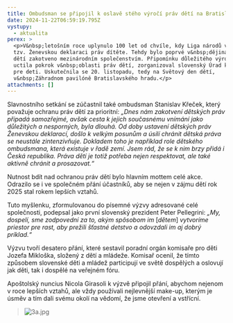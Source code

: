 ```yaml
---
title: Ombudsman se připojil k oslavě stého výročí práv dětí na Bratislavském hradě
date: 2024-11-22T06:59:19.795Z
vystupy:
  - aktualita
perex: >
  <p>V&nbsp;letošním roce uplynulo 100 let od chvíle, kdy Liga národů vyhlásila
  tzv. Ženevskou deklaraci práv dítěte. Tehdy bylo poprvé v&nbsp;dějinách právo
  dětí zakotveno mezinárodním společenstvím. Připomínku důležitého výročí, která
  uctila pokrok v&nbsp;oblasti práv dětí, zorganizoval slovenský Úrad komisára
  pre deti. Uskutečnila se 20. listopadu, tedy na Světový den dětí,
  v&nbsp;Záhradnom pavilóně Bratislavského hradu.</p>
attachments: []
---
```

<p>Slavnostního setkání se zúčastnil také ombudsman Stanislav Křeček, který považuje ochranu práv dětí za prioritní: <em>&bdquo;Dnes nám zakotvení dětských práv připadá samozřejmé, avšak cesta k&nbsp;jejich současnému vnímání jako důležitých a nesporných, byla dlouhá. Od doby ustavení dětských práv Ženevskou deklarací, došlo k&nbsp;velkým posunům a úsilí chránit dětská práva se neustále zintenzivňuje. Dokladem toho je například role dětského ombudsmana, která existuje v&nbsp;řadě zemí. Jsem rád, že se k&nbsp;nim brzy přidá i Česká republika. Práva dětí je totiž potřeba nejen respektovat, ale také aktivně chránit a prosazovat.&ldquo;</em></p>

<p>Nutnost bdít nad ochranou práv dětí bylo hlavním mottem celé akce. Odrazilo se i ve společném přání účastníků, aby se nejen v&nbsp;zájmu dětí rok 2025 stal rokem lepších vztahů.</p>

<p>Tuto myšlenku, zformulovanou do písemné výzvy adresované celé společnosti, podepsal jako první slovenský prezident Peter Pellegrini: <em>&bdquo;My, dospelí, sme zodpovední za to, akým spôsobom im </em>[<em>dětem</em>]<em> vytvoríme priestor pre rast, aby prežili šťastné detstvo a&nbsp;odovzdali im aj dobrý príklad.&ldquo;</em></p>

<p>Výzvu tvoří desatero přání, které sestavil poradní orgán komisaře pro děti Jozefa Mikloška, složený z dětí a mládeže. Komisař ocenil, že tímto způsobem slovenské&nbsp;děti a mládež participují ve světě dospělých a oslovují jak děti, tak i dospělé na veřejném fóru.</p>

<p>Apoštolský nuncius Nicola Girasoli k výzvě připojil přání, abychom nejenom v roce lepších vztahů, ale vždy používali nejlevnější make-up, kterým je úsměv a tím dali svému okolí&nbsp;na&nbsp;vědomí, že jsme otevření a vstřícní.&nbsp;&nbsp;</p>

<blockquote>
<p><img alt="3a.jpg" src="https://www.ochrance.cz/aktualne/ombudsman_se_pripojil_k_oslave_steho_vyroci_prav_deti_na_bratislavskem_hrade/3a.jpg" /></p>
</blockquote>

<p>&nbsp;</p>

<p>&nbsp;</p>
